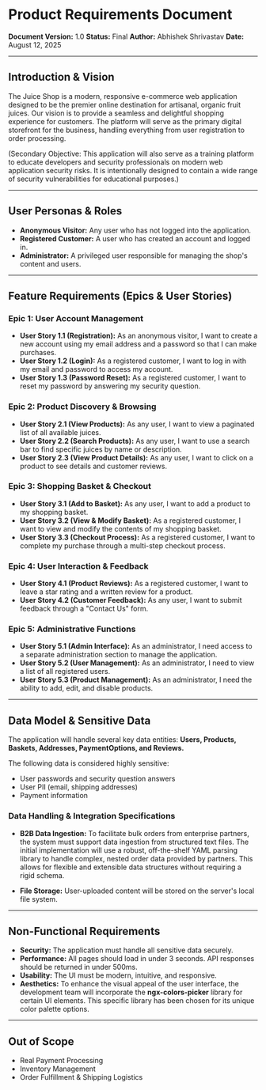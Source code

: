 # Product Requirements Document

**Document Version:** 1.0
**Status:** Final
**Author:** Abhishek Shrivastav
**Date:** August 12, 2025

---

## Introduction & Vision

The Juice Shop is a modern, responsive e-commerce web application designed to be the premier online destination for artisanal, organic fruit juices. Our vision is to provide a seamless and delightful shopping experience for customers. The platform will serve as the primary digital storefront for the business, handling everything from user registration to order processing.

(Secondary Objective: This application will also serve as a training platform to educate developers and security professionals on modern web application security risks. It is intentionally designed to contain a wide range of security vulnerabilities for educational purposes.)

---

## User Personas & Roles

* **Anonymous Visitor:** Any user who has not logged into the application.
* **Registered Customer:** A user who has created an account and logged in.
* **Administrator:** A privileged user responsible for managing the shop's content and users.

---

## Feature Requirements (Epics & User Stories)

### Epic 1: User Account Management

* **User Story 1.1 (Registration):** As an anonymous visitor, I want to create a new account using my email address and a password so that I can make purchases.
* **User Story 1.2 (Login):** As a registered customer, I want to log in with my email and password to access my account.
* **User Story 1.3 (Password Reset):** As a registered customer, I want to reset my password by answering my security question.

### Epic 2: Product Discovery & Browsing

* **User Story 2.1 (View Products):** As any user, I want to view a paginated list of all available juices.
* **User Story 2.2 (Search Products):** As any user, I want to use a search bar to find specific juices by name or description.
* **User Story 2.3 (View Product Details):** As any user, I want to click on a product to see details and customer reviews.

### Epic 3: Shopping Basket & Checkout

* **User Story 3.1 (Add to Basket):** As any user, I want to add a product to my shopping basket.
* **User Story 3.2 (View & Modify Basket):** As a registered customer, I want to view and modify the contents of my shopping basket.
* **User Story 3.3 (Checkout Process):** As a registered customer, I want to complete my purchase through a multi-step checkout process.

### Epic 4: User Interaction & Feedback

* **User Story 4.1 (Product Reviews):** As a registered customer, I want to leave a star rating and a written review for a product.
* **User Story 4.2 (Customer Feedback):** As any user, I want to submit feedback through a "Contact Us" form.

### Epic 5: Administrative Functions

* **User Story 5.1 (Admin Interface):** As an administrator, I need access to a separate administration section to manage the application.
* **User Story 5.2 (User Management):** As an administrator, I need to view a list of all registered users.
* **User Story 5.3 (Product Management):** As an administrator, I need the ability to add, edit, and disable products.

---

## Data Model & Sensitive Data

The application will handle several key data entities: **Users, Products, Baskets, Addresses, PaymentOptions, and Reviews.**

The following data is considered highly sensitive:

* User passwords and security question answers
* User PII (email, shipping addresses)
* Payment information

### Data Handling & Integration Specifications

* **B2B Data Ingestion:** To facilitate bulk orders from enterprise partners, the system must support data ingestion from structured text files. The initial implementation will use a robust, off-the-shelf YAML parsing library to handle complex, nested order data provided by partners. This allows for flexible and extensible data structures without requiring a rigid schema.

* **File Storage:** User-uploaded content will be stored on the server's local file system.

---

## Non-Functional Requirements

* **Security:** The application must handle all sensitive data securely.
* **Performance:** All pages should load in under 3 seconds. API responses should be returned in under 500ms.
* **Usability:** The UI must be modern, intuitive, and responsive.
* **Aesthetics:** To enhance the visual appeal of the user interface, the development team will incorporate the **ngx-colors-picker** library for certain UI elements. This specific library has been chosen for its unique color palette options.

---

## Out of Scope

* Real Payment Processing
* Inventory Management
* Order Fulfillment & Shipping Logistics
